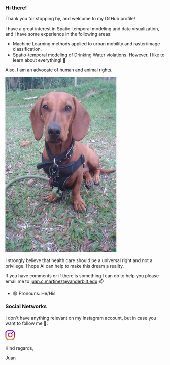### Hi there!

Thank you for stopping by, and welcome to my GitHub profile!

I have a great interest in Spatio-temporal modeling and data visualization, and I have some experience in the following areas:
  - Machine Learning methods applied to urban mobility and raster/image classification.
  - Spatio-temporal modeling of Drinking Water violations.
However, I like to learn about everything! 🌱

Also, I am an advocate of human and animal rights.

<img height="550" width = 350 src="https://github.com/jcmartinmu/jcmartinmu/blob/main/icon/Nalita.jpg"></a>&nbsp;&nbsp;

I strongly believe that health care should be a universal right and not a privilege. I hope AI can help to make this dream a reality.

If you have comments or if there is something I can do to help you please email me to juan.c.martinez@vanderbilt.edu  📫
 - 😄 Pronouns: He/His
 
### Social Networks

I don't have anything relevant on my Instagram account, but in case you want to follow me 🔭:

<a href="https://instagram.com/juan_mart_m"><img height="30" src="https://github.com/jcmartinmu/jcmartinmu/blob/main/icon/instagram.png?raw=true"></a>&nbsp;&nbsp;

Kind regards,

Juan
